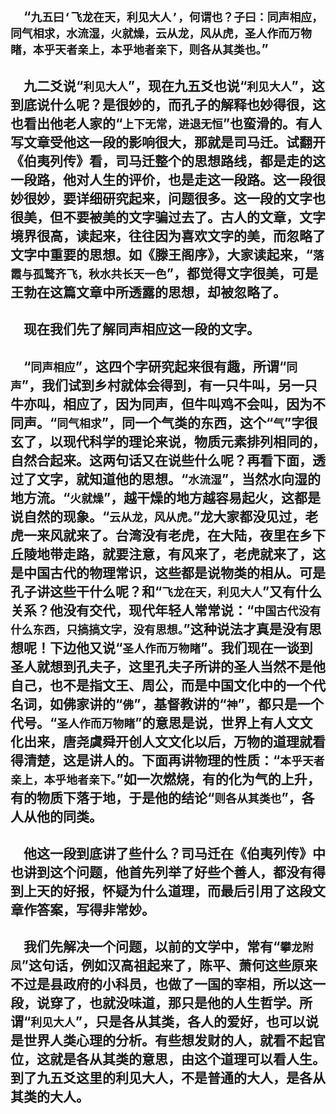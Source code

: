 &emsp;“``九五曰‘飞龙在天，利见大人’，何谓也？子曰：同声相应，同气相求，水流湿，火就燥，云从龙，风从虎，圣人作而万物睹，本乎天者亲上，本乎地者亲下，则各从其类也。``”
---
&emsp;九二爻说“``利见大人``”，现在九五爻也说“``利见大人``”，这到底说什么呢？是很妙的，而孔子的解释也妙得很，这也看出他老人家的“``上下无常，进退无恒``”也蛮滑的。有人写文章受他这一段的影响很大，那就是司马迁。试翻开《伯夷列传》看，司马迁整个的思想路线，都是走的这一段路，他对人生的评价，也是走这一段路。这一段很妙很妙，要详细研究起来，问题很多。这一段的文字也很美，但不要被美的文字骗过去了。古人的文章，文字境界很高，读起来，往往因为喜欢文字的美，而忽略了文字中重要的思想。如《滕王阁序》，大家读起来，“``落霞与孤鹜齐飞，秋水共长天一色``”，都觉得文字很美，可是王勃在这篇文章中所透露的思想，却被忽略了。
---
&emsp;现在我们先了解同声相应这一段的文字。
---
&emsp;“``同声相应``”，这四个字研究起来很有趣，所谓“``同声``”，我们试到乡村就体会得到，有一只牛叫，另一只牛亦叫，相应了，因为同声，但牛叫鸡不会叫，因为不同声。“``同气相求``”，同一个气类的东西，这个“``气``”字很玄了，以现代科学的理论来说，物质元素排列相同的，自然合起来。这两句话又在说些什么呢？再看下面，透过了文字，就知道他的思想。“``水流湿``”，当然水向湿的地方流。“``火就燥``”，越干燥的地方越容易起火，这都是说自然的现象。“``云从龙，风从虎。``”龙大家都没见过，老虎一来风就来了。台湾没有老虎，在大陆，夜里在乡下丘陵地带走路，就要注意，有风来了，老虎就来了，这是中国古代的物理常识，这些都是说物类的相从。可是孔子讲这些干什么呢？和“``飞龙在天，利见大人``”又有什么关系？他没有交代，现代年轻人常常说：“``中国古代没有什么东西，只搞搞文字，没有思想。``”这种说法才真是没有思想呢！下边他又说“``圣人作而万物睹``”。我们现在一谈到圣人就想到孔夫子，这里孔夫子所讲的圣人当然不是他自己，也不是指文王、周公，而是中国文化中的一个代名词，如佛家讲的“``佛``”，基督教讲的“``神``”，都只是一个代号。“``圣人作而万物睹``”的意思是说，世界上有人文文化出来，唐尧虞舜开创人文文化以后，万物的道理就看得清楚，这是讲人的。下面再讲物理的性质：“``本乎天者亲上，本乎地者亲下。``”如一次燃烧，有的化为气的上升，有的物质下落于地，于是他的结论“``则各从其类也``”，各人从他的同类。
---
&emsp;他这一段到底讲了些什么？司马迁在《伯夷列传》中也讲到这个问题，他首先列举了好些个善人，都没有得到上天的好报，怀疑为什么道理，而最后引用了这段文章作答案，写得非常妙。
---
&emsp;我们先解决一个问题，以前的文学中，常有“``攀龙附凤``”这句话，例如汉高祖起来了，陈平、萧何这些原来不过是县政府的小科员，也做了一国的宰相，所以这一段，说穿了，也就没味道，那只是他的人生哲学。所谓“``利见大人``”，只是各从其类，各人的爱好，也可以说是世界人类心理的分析。有些想发财的人，就看不起官位，这就是各从其类的意思，由这个道理可以看人生。到了九五爻这里的利见大人，不是普通的大人，是各从其类的大人。
---
